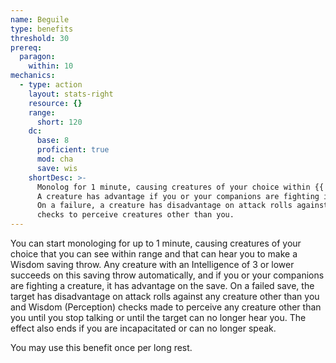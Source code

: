 ```yaml
---
name: Beguile
type: benefits
threshold: 30
prereq:
  paragon:
    within: 10
mechanics:
  - type: action
    layout: stats-right
    resource: {}
    range:
      short: 120
    dc:
      base: 8
      proficient: true
      mod: cha
      save: wis
    shortDesc: >-
      Monolog for 1 minute, causing creatures of your choice within {{ range }} to make a DC {{ dc }} Wisdom saving throw.
      A creature has advantage if you or your companions are fighting it. A creature with Intelligence 3 or lower succeeds.
      On a failure, a creature has disadvantage on attack rolls against creatures other than you and Wisdom (Perception)
      checks to perceive creatures other than you.
---
```

You can start monologing for up to 1 minute, causing creatures of your choice that you can see within range and that
can hear you to make a Wisdom saving throw. Any creature with an Intelligence of 3 or lower succeeds on this
saving throw automatically, and if you or your companions are fighting a creature, it has advantage on the
save. On a failed save, the target has disadvantage on attack rolls against any creature other than you and
Wisdom (Perception) checks made to perceive any creature other than you until you stop talking or until the
target can no longer hear you. The effect also ends if you are incapacitated or can no longer speak.

You may use this benefit once per long rest.

